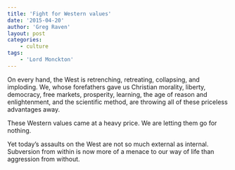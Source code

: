 ```yaml
---
title: 'Fight for Western values'
date: '2015-04-20'
author: 'Greg Raven'
layout: post
categories:
    - culture
tags:
    - 'Lord Monckton'
---
```


On every hand, the West is retrenching, retreating, collapsing, and imploding. We, whose forefathers gave us Christian morality, liberty, democracy, free markets, prosperity, learning, the age of reason and enlightenment, and the scientific method, are throwing all of these priceless advantages away.  
   
These Western values came at a heavy price. We are letting them go for nothing.

Yet today’s assaults on the West are not so much external as internal. Subversion from within is now more of a menace to our way of life than aggression from without.